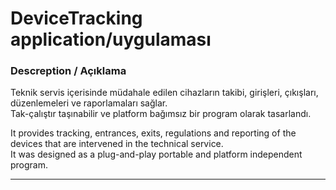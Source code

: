 # DeviceTracking application/uygulaması

<h3>Descreption / Açıklama</h3>
<p>
Teknik servis içerisinde müdahale edilen cihazların takibi, girişleri, çıkışları, düzenlemeleri ve raporlamaları sağlar.<br /> Tak-çalıştır taşınabilir ve platform bağımsız bir program olarak tasarlandı.
</p>
<p>
It provides tracking, entrances, exits, regulations and reporting of the devices that are intervened in the technical service.<br /> It was designed as a plug-and-play portable and platform independent program.
</p>
<hr />
